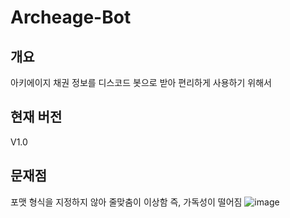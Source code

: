 # Archeage-Bot

## 개요
아키에이지 채권 정보를 디스코드 봇으로 받아 편리하게 사용하기 위해서

## 현재 버전
V1.0

## 문재점
포맷 형식을 지정하지 않아 줄맞춤이 이상함
즉, 가독성이 떨어짐
![image](https://user-images.githubusercontent.com/51079816/93016122-d8babd00-f5f9-11ea-85d3-bfc57e0a9e34.png)

